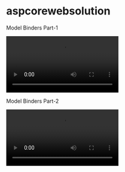 # aspcorewebsolution

 <p>Model Binders Part-1</p>
  <video src="https://aspcorestorage.blob.core.windows.net/coreclass/NET Core Session 15th September 2020.mp4"  controls style="max-width: 100%; height: auto;">
            </video>
 
 <p>Model Binders Part-2</p>
            
           
            
<video src="https://aspcorestorage.blob.core.windows.net/coreclass/NET Core Session 16th September 2020.mp4"  controls style="max-width: 100%; height: auto;">
            </video>
      
      
      

